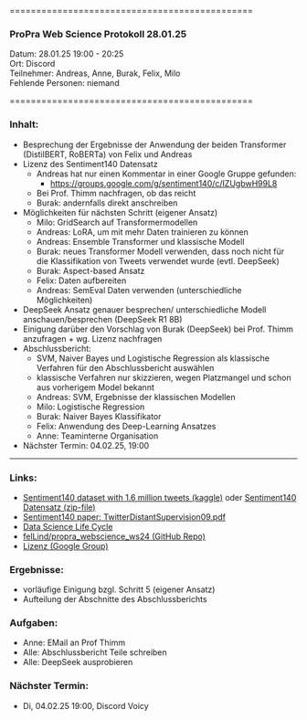 
==============================================

### ProPra Web Science Protokoll 28.01.25

Datum: 28.01.25 19:00 - 20:25  
Ort: Discord  
Teilnehmer: Andreas, Anne, Burak, Felix, Milo  
Fehlende Personen: niemand

==============================================


### Inhalt:
- Besprechung der Ergebnisse der Anwendung der beiden Transformer (DistilBERT, RoBERTa) von Felix und Andreas
- Lizenz des Sentiment140 Datensatz
	- Andreas hat nur einen Kommentar in einer Google Gruppe gefunden: 
		- https://groups.google.com/g/sentiment140/c/IZUgbwH99L8
	- Bei Prof. Thimm nachfragen, ob das reicht
	- Burak: andernfalls direkt anschreiben
- Möglichkeiten für nächsten Schritt (eigener Ansatz)
	- Milo: GridSearch auf Transformermodellen
	- Andreas: LoRA, um mit mehr Daten trainieren zu können
	- Andreas: Ensemble Transformer und klassische Modell
	- Burak: neues Transformer Modell verwenden, dass noch nicht für die Klassifikation von Tweets verwendet wurde (evtl. DeepSeek)
	- Burak: Aspect-based Ansatz
	- Felix: Daten aufbereiten
	- Andreas: SemEval Daten verwenden (unterschiedliche Möglichkeiten)
- DeepSeek Ansatz genauer besprechen/ unterschiedliche Modell anschauen/besprechen (DeepSeek R1 8B)
- Einigung darüber den Vorschlag von Burak (DeepSeek) bei Prof. Thimm anzufragen + wg. Lizenz nachfragen
- Abschlussbericht:
	- SVM, Naiver Bayes und Logistische Regression als klassische Verfahren für den Abschlussbericht auswählen
	- klassische Verfahren nur skizzieren, wegen Platzmangel und schon aus vorherigem Model bekannt
	- Andreas: SVM, Ergebnisse der klassischen Modellen
	- Milo: Logistische Regression
	- Burak: Naiver Bayes Klassifikator
	- Felix: Anwendung des Deep-Learning Ansatzes
	- Anne: Teaminterne Organisation
- Nächster Termin: 04.02.25, 19:00



---------------------------------------------


### Links:
- [Sentiment140 dataset with 1.6 million tweets (kaggle)](https://www.kaggle.com/datasets/kazanova/sentiment140/code?datasetId=2477&sortBy=commentCount) oder [Sentiment140 Datensatz (zip-file)](https://cs.stanford.edu/people/alecmgo/trainingandtestdata.zip)
- [Sentiment140 paper: TwitterDistantSupervision09.pdf](https://www-cs.stanford.edu/people/alecmgo/papers/TwitterDistantSupervision09.pdf)
- [Data Science Life Cycle](Data_Science_Life_Cycle.png)
- [felLind/propra_webscience_ws24 (GitHub Repo)](https://github.com/felLind/propra_webscience_ws24/tree/main)
- [Lizenz (Google Group)](https://groups.google.com/g/sentiment140/c/IZUgbwH99L8)

### Ergebnisse:
- vorläufige Einigung bzgl. Schritt 5 (eigener Ansatz)
- Aufteilung der Abschnitte des Abschlussberichts

### Aufgaben:
- Anne: EMail an Prof Thimm
- Alle: Abschlussbericht Teile schreiben
- Alle: DeepSeek ausprobieren

### Nächster Termin: 
- Di, 04.02.25 19:00, Discord Voicy

